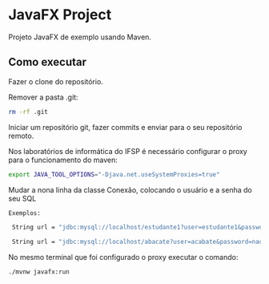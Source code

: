 # JavaFX Project
Projeto JavaFX de exemplo usando Maven.

## Como executar

Fazer o clone do repositório.

Remover a pasta .git:
```bash
rm -rf .git
```

Iniciar um repositório git, fazer commits e enviar para o seu repositório remoto.


Nos laboratórios de informática do IFSP é necessário configurar o proxy para o funcionamento do maven:

```bash
export JAVA_TOOL_OPTIONS="-Djava.net.useSystemProxies=true"
```

Mudar a nona linha da classe Conexão, colocando o usuário e a senha do seu SQL
```bash
Exemplos:

 String url = "jdbc:mysql://localhost/estudante1?user=estudante1&password=estudante";

 String url = "jdbc:mysql://localhost/abacate?user=acabate&password=naoexiste";

```

No mesmo terminal que foi configurado o proxy executar o comando:
```bash
./mvnw javafx:run
```
